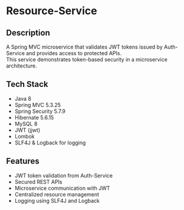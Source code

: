 # Resource-Service

## Description
A Spring MVC microservice that validates JWT tokens issued by Auth-Service and provides access to protected APIs.  
This service demonstrates token-based security in a microservice architecture.

## Tech Stack
- Java 8
- Spring MVC 5.3.25
- Spring Security 5.7.9
- Hibernate 5.6.15
- MySQL 8
- JWT (jjwt)
- Lombok
- SLF4J & Logback for logging

## Features
- JWT token validation from Auth-Service
- Secured REST APIs
- Microservice communication with JWT
- Centralized resource management
- Logging using SLF4J and Logback
